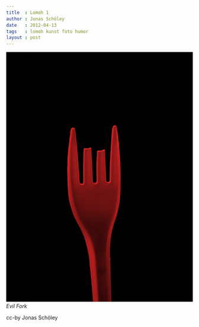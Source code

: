 ```yaml
---
title  : Lomoh 1
author : Jonas Schöley
date   : 2012-04-13
tags   : lomoh kunst foto humor
layout : post
---
```


![](/assets/2012-04-13-lomoh_vol_1/devilsfork.jpg)
*Evil Fork*

cc-by Jonas Schöley

